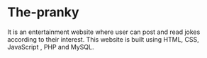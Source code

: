 # The-pranky
It is an entertainment website where user can post and read jokes according to their interest. This website is built using HTML, CSS, JavaScript , PHP and MySQL.  
